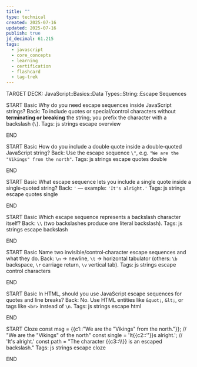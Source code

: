 ```yaml
---
title: ""
type: technical
created: 2025-07-16
updated: 2025-07-16
publish: true
jd_decimal: 61.215
tags:
  - javascript
  - core_concepts
  - learning
  - certification
  - flashcard
  - tag-trek
---
```


TARGET DECK: JavaScript::Basics::Data Types::String::Escape Sequences

START
Basic
Why do you need escape sequences inside JavaScript strings?
Back: To include quotes or special/control characters without **terminating or breaking** the string; you prefix the character with a backslash (`\`).
Tags: js strings escape overview
<!--ID: 1752715696543-->

END

START
Basic
How do you include a double quote inside a double‑quoted JavaScript string?
Back: Use the escape sequence `\"`, e.g. <code>"We are the \"Vikings\" from the north"</code>.
Tags: js strings escape quotes double
<!--ID: 1752715696544-->

END

START
Basic
What escape sequence lets you include a single quote inside a single‑quoted string?
Back: <code>\'</code> — example: <code>'It\'s alright.'</code>
Tags: js strings escape quotes single
<!--ID: 1752715696546-->

END

START
Basic
Which escape sequence represents a backslash character itself?
Back: `\\` (two backslashes produce one literal backslash).
Tags: js strings escape backslash
<!--ID: 1752715696548-->

END

START
Basic
Name two invisible/control‑character escape sequences and what they do.
Back: <code>\n</code> → newline, <code>\t</code> → horizontal tabulator (others: <code>\b</code> backspace, <code>\r</code> carriage return, <code>\v</code> vertical tab).
Tags: js strings escape control characters
<!--ID: 1752715696549-->

END

START
Basic
In HTML, should you use JavaScript escape sequences for quotes and line breaks?
Back: No. Use HTML entities like <code>&amp;quot;</code>, <code>&amp;lt;</code>, or tags like <code>&lt;br&gt;</code> instead of <code>\n</code>.
Tags: js strings escape html
<!--ID: 1752715696550-->

END

START
Cloze
const msg = {{c1::"We are the \"Vikings\" from the north."}}; // "We are the "Vikings" of the north"
const single = 'It{{c2::'\'}}s alright.';  // 'It's alright.'
const path = "The character {{c3::\\\\}} is an escaped backslash."
Tags: js strings escape cloze
<!--ID: 1752715696552-->

END
